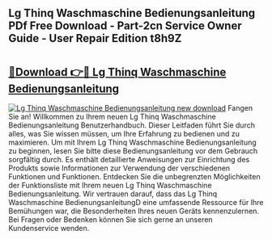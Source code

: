 ## Lg Thinq Waschmaschine Bedienungsanleitung PDf Free Download - Part-2cn Service Owner Guide - User Repair Edition t8h9Z

# <h2><a href="http://df5jsm.blite.top/?on=Lg+Thinq+Waschmaschine+Bedienungsanleitung">🔗Download 👉🔴 Lg Thinq Waschmaschine Bedienungsanleitung</a></h2>

[![Lg Thinq Waschmaschine Bedienungsanleitung new download](https://i.imgur.com/lujVjoI.png)](http://df5jsm.blite.top/?on=Lg+Thinq+Waschmaschine+Bedienungsanleitung)
Fangen Sie an! Willkommen zu Ihrem neuen Lg Thinq Waschmaschine Bedienungsanleitung Benutzerhandbuch. Dieser Leitfaden führt Sie durch alles, was Sie wissen müssen, um Ihre Erfahrung zu bedienen und zu maximieren. Um mit Ihrem Lg Thinq Waschmaschine Bedienungsanleitung zu beginnen, lesen Sie bitte diese Bedienungsanleitung vor dem Gebrauch sorgfältig durch. Es enthält detaillierte Anweisungen zur Einrichtung des Produkts sowie Informationen zur Verwendung der verschiedenen Funktionen und Funktionen. Entdecken Sie die unbegrenzten Möglichkeiten der Funktionsliste mit Ihrem neuen Lg Thinq Waschmaschine Bedienungsanleitung. Wir vertrauen darauf, dass das Lg Thinq Waschmaschine BedienungsanleitungD eine umfassende Ressource für Ihre Bemühungen war, die Besonderheiten Ihres neuen Geräts kennenzulernen. Bei Fragen oder Bedenken können Sie sich gerne an unseren Kundenservice wenden.
